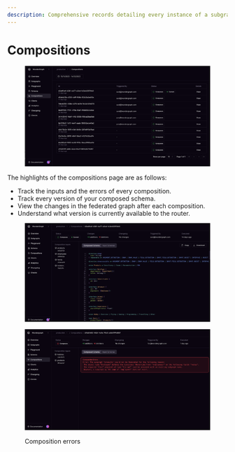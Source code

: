 ```yaml
---
description: Comprehensive records detailing every instance of a subgraph publication.
---
```


# Compositions

<figure><img src="../.gitbook/assets/compositions-min.png" alt=""><figcaption></figcaption></figure>

The highlights of the compositions page are as follows:

* Track the inputs and the errors of every composition.
* Track every version of your composed schema.
* View the changes in the federated graph after each composition.
* Understand what version is currently available to the router.

<figure><img src="../.gitbook/assets/composition-details-min (1).png" alt=""><figcaption></figcaption></figure>

<figure><img src="../.gitbook/assets/composition-errors-min.png" alt=""><figcaption><p>Composition errors</p></figcaption></figure>

